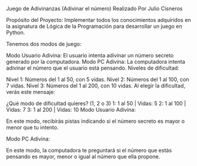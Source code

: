 Juego de Adivinanzas (Adivinar el número)
Realizado Por Julio Cisneros 

Propósito del Proyecto: Implementar todos los conocimientos adquiridos en la asignatura de 
Lógica de la Programación para desarrollar un juego en Python.


Tenemos dos modos de juego:

Modo Usuario Adivina: El usuario intenta adivinar un número secreto generado por la computadora.
Modo PC Adivina: La computadora intenta adivinar el número que el usuario está pensando.
Niveles de dificultad:

Nivel 1: Números del 1 al 50, con 5 vidas.
Nivel 2: Números del 1 al 100, con 7 vidas.
Nivel 3: Números del 1 al 200, con 10 vidas.
Al elegir la dificultad, verás este mensaje:

¿Qué modo de dificultad quieres? (1, 2 o 3)
1: 1 al 50  |  Vidas: 5
2: 1 al 100 |  Vidas: 7
3: 1 al 200 |  Vidas: 10
Modo Usuario Adivina:

En este modo, recibirás pistas indicando si el número secreto es mayor o menor que tu intento.

Modo PC Adivina:

En este modo, la computadora te preguntará si el número que estás pensando es mayor, menor o igual al número que ella propone.
